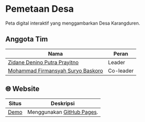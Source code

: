 # Pemetaan Desa
Peta digital interaktif yang menggambarkan Desa Karangduren.

## Anggota Tim
| Nama                                                               | Peran              |
| ------------------------------------------------------------------ | ------------------ |
| [Zidane Denino Putra Prayitno](https://github.com/Denino04)        | Leader             |
| [Mohammad Firmansyah Suryo Baskoro](https://github.com/Firmeteran) | Co-leader          |

## 🌐 Website
| Situs                                                               | Deskripsi                                                          |
| ------------------------------------------------------------------  | ------------------------------------------------------------------ |
| [Demo](https://kkn-ad-82-075-jelajahkebon.github.io/Pemetaan-Desa/) | Menggunakan [GitHub Pages](https://pages.github.com/).             |
